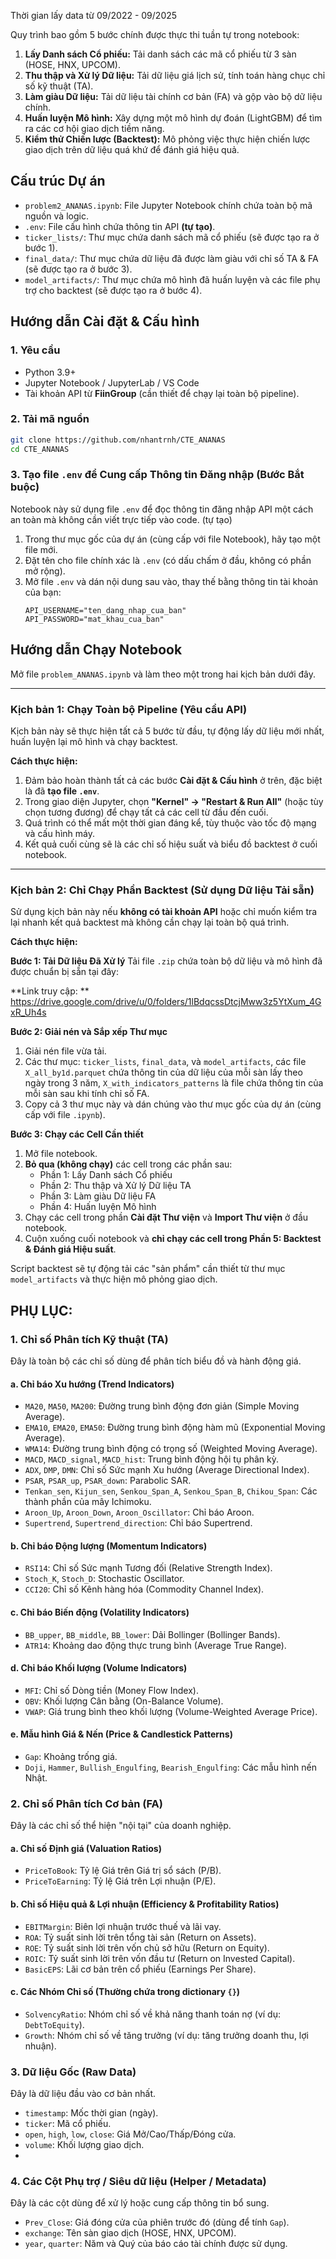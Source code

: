 Thời gian lấy data từ 09/2022 - 09/2025

Quy trình bao gồm 5 bước chính được thực thi tuần tự trong notebook:
1.  **Lấy Danh sách Cổ phiếu:** Tải danh sách các mã cổ phiếu từ 3 sàn (HOSE, HNX, UPCOM).
2.  **Thu thập và Xử lý Dữ liệu:** Tải dữ liệu giá lịch sử, tính toán hàng chục chỉ số kỹ thuật (TA).
3.  **Làm giàu Dữ liệu:** Tải dữ liệu tài chính cơ bản (FA) và gộp vào bộ dữ liệu chính.
4.  **Huấn luyện Mô hình:** Xây dựng một mô hình dự đoán (LightGBM) để tìm ra các cơ hội giao dịch tiềm năng.
5.  **Kiểm thử Chiến lược (Backtest):** Mô phỏng việc thực hiện chiến lược giao dịch trên dữ liệu quá khứ để đánh giá hiệu quả.

## Cấu trúc Dự án
*   `problem2_ANANAS.ipynb`: File Jupyter Notebook chính chứa toàn bộ mã nguồn và logic.
*   `.env`: File cấu hình chứa thông tin API **(tự tạo)**.
*   `ticker_lists/`: Thư mục chứa danh sách mã cổ phiếu (sẽ được tạo ra ở bước 1).
*   `final_data/`: Thư mục chứa dữ liệu đã được làm giàu với chỉ số TA & FA (sẽ được tạo ra ở bước 3).
*   `model_artifacts/`: Thư mục chứa mô hình đã huấn luyện và các file phụ trợ cho backtest (sẽ được tạo ra ở bước 4).

## Hướng dẫn Cài đặt & Cấu hình

### 1. Yêu cầu
*   Python 3.9+
*   Jupyter Notebook / JupyterLab / VS Code
*   Tài khoản API từ **FiinGroup** (cần thiết để chạy lại toàn bộ pipeline).

### 2. Tải mã nguồn
```bash
git clone https://github.com/nhantrnh/CTE_ANANAS
cd CTE_ANANAS
```

### 3. Tạo file `.env` để Cung cấp Thông tin Đăng nhập (Bước Bắt buộc)
Notebook này sử dụng file `.env` để đọc thông tin đăng nhập API một cách an toàn mà không cần viết trực tiếp vào code. (tự tạo)

1.  Trong thư mục gốc của dự án (cùng cấp với file Notebook), hãy tạo một file mới.
2.  Đặt tên cho file chính xác là `.env` (có dấu chấm ở đầu, không có phần mở rộng).
3.  Mở file `.env` và dán nội dung sau vào, thay thế bằng thông tin tài khoản của bạn:
    ```
    API_USERNAME="ten_dang_nhap_cua_ban"
    API_PASSWORD="mat_khau_cua_ban"
    ```

## Hướng dẫn Chạy Notebook
Mở file `problem_ANANAS.ipynb` và làm theo một trong hai kịch bản dưới đây.

---
### Kịch bản 1: Chạy Toàn bộ Pipeline (Yêu cầu API)
Kịch bản này sẽ thực hiện tất cả 5 bước từ đầu, tự động lấy dữ liệu mới nhất, huấn luyện lại mô hình và chạy backtest.

**Cách thực hiện:**
1.  Đảm bảo hoàn thành tất cả các bước **Cài đặt & Cấu hình** ở trên, đặc biệt là đã **tạo file `.env`**.
2.  Trong giao diện Jupyter, chọn **"Kernel" -> "Restart & Run All"** (hoặc tùy chọn tương đương) để chạy tất cả các cell từ đầu đến cuối.
3.  Quá trình có thể mất một thời gian đáng kể, tùy thuộc vào tốc độ mạng và cấu hình máy.
4.  Kết quả cuối cùng sẽ là các chỉ số hiệu suất và biểu đồ backtest ở cuối notebook.

---
### Kịch bản 2: Chỉ Chạy Phần Backtest (Sử dụng Dữ liệu Tải sẵn)
Sử dụng kịch bản này nếu **không có tài khoản API** hoặc chỉ muốn kiểm tra lại nhanh kết quả backtest mà không cần chạy lại toàn bộ quá trình.

**Cách thực hiện:**

**Bước 1: Tải Dữ liệu Đã Xử lý**
Tải file `.zip` chứa toàn bộ dữ liệu và mô hình đã được chuẩn bị sẵn tại đây:

**Link truy cập: ** https://drive.google.com/drive/u/0/folders/1lBdqcssDtcjMww3z5YtXum_4GxR_Uh4s

**Bước 2: Giải nén và Sắp xếp Thư mục**
1.  Giải nén file vừa tải.
2.  Các thư mục: `ticker_lists`, `final_data`, và `model_artifacts`, các file `X_all_by1d.parquet` chứa thông tin của dữ liệu của mỗi sàn lấy theo ngày trong 3 năm, `X_with_indicators_patterns` là file chứa thông tin của mỗi sàn sau khi tính chỉ số FA.
3.  Copy cả 3 thư mục này và dán chúng vào thư mục gốc của dự án (cùng cấp với file `.ipynb`).

**Bước 3: Chạy các Cell Cần thiết**
1.  Mở file notebook.
2.  **Bỏ qua (không chạy)** các cell trong các phần sau:
    *   Phần 1: Lấy Danh sách Cổ phiếu
    *   Phần 2: Thu thập và Xử lý Dữ liệu TA
    *   Phần 3: Làm giàu Dữ liệu FA
    *   Phần 4: Huấn luyện Mô hình
3.  Chạy các cell trong phần **Cài đặt Thư viện** và **Import Thư viện** ở đầu notebook.
4.  Cuộn xuống cuối notebook và **chỉ chạy các cell trong Phần 5: Backtest & Đánh giá Hiệu suất**.

Script backtest sẽ tự động tải các "sản phẩm" cần thiết từ thư mục `model_artifacts` và thực hiện mô phỏng giao dịch.

## PHỤ LỤC:

### 1. Chỉ số Phân tích Kỹ thuật (TA)
Đây là toàn bộ các chỉ số dùng để phân tích biểu đồ và hành động giá.

#### a. Chỉ báo Xu hướng (Trend Indicators)
*   `MA20`, `MA50`, `MA200`: Đường trung bình động đơn giản (Simple Moving Average).
*   `EMA10`, `EMA20`, `EMA50`: Đường trung bình động hàm mũ (Exponential Moving Average).
*   `WMA14`: Đường trung bình động có trọng số (Weighted Moving Average).
*   `MACD`, `MACD_signal`, `MACD_hist`: Trung bình động hội tụ phân kỳ.
*   `ADX`, `DMP`, `DMN`: Chỉ số Sức mạnh Xu hướng (Average Directional Index).
*   `PSAR`, `PSAR_up`, `PSAR_down`: Parabolic SAR.
*   `Tenkan_sen`, `Kijun_sen`, `Senkou_Span_A`, `Senkou_Span_B`, `Chikou_Span`: Các thành phần của mây Ichimoku.
*   `Aroon_Up`, `Aroon_Down`, `Aroon_Oscillator`: Chỉ báo Aroon.
*   `Supertrend`, `Supertrend_direction`: Chỉ báo Supertrend.

#### b. Chỉ báo Động lượng (Momentum Indicators)
*   `RSI14`: Chỉ số Sức mạnh Tương đối (Relative Strength Index).
*   `Stoch_K`, `Stoch_D`: Stochastic Oscillator.
*   `CCI20`: Chỉ số Kênh hàng hóa (Commodity Channel Index).

#### c. Chỉ báo Biến động (Volatility Indicators)
*   `BB_upper`, `BB_middle`, `BB_lower`: Dải Bollinger (Bollinger Bands).
*   `ATR14`: Khoảng dao động thực trung bình (Average True Range).

#### d. Chỉ báo Khối lượng (Volume Indicators)
*   `MFI`: Chỉ số Dòng tiền (Money Flow Index).
*   `OBV`: Khối lượng Cân bằng (On-Balance Volume).
*   `VWAP`: Giá trung bình theo khối lượng (Volume-Weighted Average Price).

#### e. Mẫu hình Giá & Nến (Price & Candlestick Patterns)
*   `Gap`: Khoảng trống giá.
*   `Doji`, `Hammer`, `Bullish_Engulfing`, `Bearish_Engulfing`: Các mẫu hình nến Nhật.

### 2. Chỉ số Phân tích Cơ bản (FA)
Đây là các chỉ số thể hiện "nội tại" của doanh nghiệp.

#### a. Chỉ số Định giá (Valuation Ratios)
*   `PriceToBook`: Tỷ lệ Giá trên Giá trị sổ sách (P/B).
*   `PriceToEarning`: Tỷ lệ Giá trên Lợi nhuận (P/E).

#### b. Chỉ số Hiệu quả & Lợi nhuận (Efficiency & Profitability Ratios)
*   `EBITMargin`: Biên lợi nhuận trước thuế và lãi vay.
*   `ROA`: Tỷ suất sinh lời trên tổng tài sản (Return on Assets).
*   `ROE`: Tỷ suất sinh lời trên vốn chủ sở hữu (Return on Equity).
*   `ROIC`: Tỷ suất sinh lời trên vốn đầu tư (Return on Invested Capital).
*   `BasicEPS`: Lãi cơ bản trên cổ phiếu (Earnings Per Share).

#### c. Các Nhóm Chỉ số (Thường chứa trong dictionary `{}`)
*   `SolvencyRatio`: Nhóm chỉ số về khả năng thanh toán nợ (ví dụ: `DebtToEquity`).
*   `Growth`: Nhóm chỉ số về tăng trưởng (ví dụ: tăng trưởng doanh thu, lợi nhuận).

### 3. Dữ liệu Gốc (Raw Data)
Đây là dữ liệu đầu vào cơ bản nhất.
*   `timestamp`: Mốc thời gian (ngày).
*   `ticker`: Mã cổ phiếu.
*   `open`, `high`, `low`, `close`: Giá Mở/Cao/Thấp/Đóng cửa.
*   `volume`: Khối lượng giao dịch.
*   
### 4. Các Cột Phụ trợ / Siêu dữ liệu (Helper / Metadata)
Đây là các cột dùng để xử lý hoặc cung cấp thông tin bổ sung.
*   `Prev_Close`: Giá đóng cửa của phiên trước đó (dùng để tính `Gap`).
*   `exchange`: Tên sàn giao dịch (HOSE, HNX, UPCOM).
*   `year`, `quarter`: Năm và Quý của báo cáo tài chính được sử dụng.
